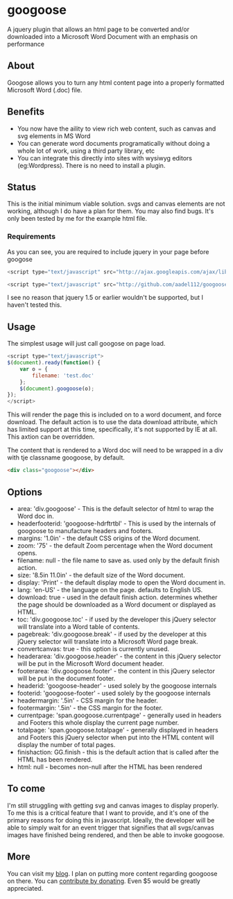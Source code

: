 # googoose
A jquery plugin that allows an html page to be converted and/or downloaded into a Microsoft Word Document with an emphasis on performance

## About
Googose allows you to turn any html content page into a properly formatted Microsoft Word (.doc) file.

## Benefits
* You now have the aility to view rich web content, such as canvas and svg elements in MS Word
* You can generate word documents programatically without doing a whole lot of work, using a third party library, etc
* You can integrate this directly into sites with wysiwyg editors (eg:Wordpress). There is no need to install a plugin.

## Status
This is the initial minimum viable solution. svgs and canvas elements are not working, although I do have a plan for them. You may also find bugs. It's only been tested by me for the example html file.

### Requirements
As you can see, you are required to include jquery in your page before googose

``` javascript
<script type="text/javascript" src="http://ajax.googleapis.com/ajax/libs/jquery/1.6.2/jquery.min.js"></script>                      

<script type="text/javascript" src="http://github.com/aadel112/googoose/js/jquery.googoose.js"></script>
```

I see no reason that jquery 1.5 or earlier wouldn't be supported, but I haven't tested this.

## Usage
The simplest usage will just call googose on page load.

``` javascript
<script type="text/javascript">
$(document).ready(function() {
    var o = {
        filename: 'test.doc'
    };
    $(document).googoose(o);
});
</script>
```

This will render the page this is included on to a word document, and force download. The default action is to use the data download attribute, which has limited support at this time, specifically, it's not supported by IE at all. This axtion can be overridden.

The content that is rendered to a Word doc will need to be wrapped in a div with tje classname googoose, by default.

``` html
<div class="googoose"></div>
```

## Options
* area: 'div.googoose' - This is the default selector of html to wrap the Word doc in.
* headerfooterid: 'googoose-hdrftrtbl' - This is used by the internals of googoose to manufacture headers and footers.
* margins: '1.0in' - the default CSS origins of the Word document. 
* zoom: '75' - the default Zoom percentage when the Word document opens.
* filename: null - the file name to save as. used only by the default finish action.
* size: '8.5in 11.0in' - the default size of the Word document.
* display: 'Print' - the default display mode to open the Word document in.
* lang: 'en-US' - the language on the page. defaults to English US.
* download: true - used in the default finish action. determines whether the page should be downloaded as a Word document or displayed as HTML.
* toc: 'div.googoose.toc' - if used by the developer this jQuery selector will translate into a Word table of contents.
* pagebreak: 'div.googoose.break' - if used by the developer at this jQuery selector will translate into a Microsoft Word page break.
* convertcanvas: true - this option is currently unused.
* headerarea: 'div.googoose.header' - the content in this jQuery selector will be put in the Microsoft Word document header.
* footerarea: 'div.googoose.footer' - the content in this jQuery selector will be put in the document footer.
* headerid: 'googoose-header' - used solely by the googoose internals
* footerid: 'googoose-footer' - used solely by the googoose internals
* headermargin: '.5in' - CSS margin for the header.
* footermargin: '.5in' - the CSS margin for the footer.
* currentpage: 'span.googoose.currentpage' - generally used in headers and Footers this whole display the current page number.
* totalpage: 'span.googoose.totalpage' - generally displayed in headers and Footers this jQuery selector when put into the HTML content will display the number of total pages.
* finishaction: GG.finish - this is the default action that is called after the HTML has been rendered.
* html: null - becomes non-null after the HTML has been rendered

## To come
I'm still struggling with getting svg and canvas images to display properly. To me this is a critical feature that I want to provide, and it's one of the primary reasons for doing this in javascript. Ideally, the developer will be able to simply wait for an event trigger that signifies that all svgs/canvas images have finished being rendered, and then be able to invoke googoose.

## More
You can visit my [blog](http://aadel112.com). I plan on putting more content regarding googoose on there. You can [contribute by donating](https://www.paypal.me/aadel112/5). Even $5 would be greatly appreciated. 
